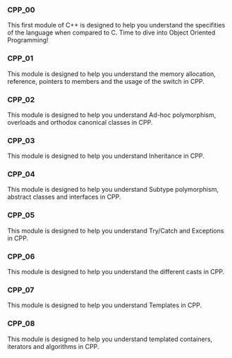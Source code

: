 <h3>CPP_00</h3>
This first module of C++ is designed to help you understand the specifities of the language when compared to C. Time to dive into Object Oriented Programming!

<h3>CPP_01</h3>
This module is designed to help you understand the memory allocation, reference, pointers to members and the usage of the switch in CPP.

<h3>CPP_02</h3>
This module is designed to help you understand Ad-hoc polymorphism, overloads and orthodox canonical classes in CPP.

<h3>CPP_03</h3>
This module is designed to help you understand Inheritance in CPP.

<h3>CPP_04</h3>
This module is designed to help you understand Subtype polymorphism, abstract classes and interfaces in CPP.

<h3>CPP_05</h3>
This module is designed to help you understand Try/Catch and Exceptions in CPP.

<h3>CPP_06</h3>
This module is designed to help you understand the different casts in CPP.

<h3>CPP_07</h3>
This module is designed to help you understand Templates in CPP.

<h3>CPP_08</h3>
This module is designed to help you understand templated containers, iterators and algorithms in CPP.

